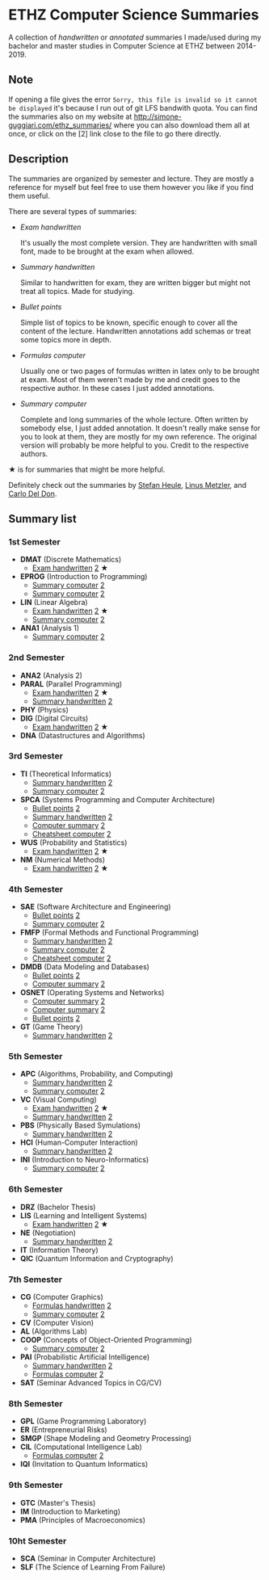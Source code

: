 # ETHZ Computer Science Summaries
A collection of *handwritten* or *annotated* summaries I made/used during my bachelor and master studies in Computer Science at ETHZ between 2014-2019.

## Note
If opening a file gives the error `Sorry, this file is invalid so it cannot be displayed` it's because I run out of git LFS bandwith quota. You can find the summaries also on my website at http://simone-guggiari.com/ethz_summaries/ where you can also download them all at once, or click on the [2] link close to the file to go there directly.

## Description
The summaries are organized by semester and lecture.
They are mostly a reference for myself but feel free to use them however you like if you find them useful.

There are several types of summaries:


- *Exam handwritten*

    It's usually the most complete version. They are handwritten with small font, made to be brought at the exam when allowed.
- *Summary handwritten*

    Similar to handwritten for exam, they are written bigger but might not treat all topics. Made for studying.
- *Bullet points*

    Simple list of topics to be known, specific enough to cover all the content of the lecture. Handwritten annotations add schemas or treat some topics more in depth.
- *Formulas computer*

    Usually one or two pages of formulas written in latex only to be brought at exam. Most of them weren't made by me and credit goes to the respective author. In these cases I just added annotations.
- *Summary computer*

    Complete and long summaries of the whole lecture. Often written by somebody else, I just added annotation. It doesn't really make sense for you to look at them, they are mostly for my own reference. The original version will probably be more helpful to you. Credit to the respective authors.


★ is for summaries that might be more helpful.

Definitely check out the summaries by [Stefan Heule](http://summaries.stefanheule.com/en/), [Linus Metzler](http://studysheets.ch/sheets), and [Carlo Del Don](http://n.ethz.ch/student/deldonc/summaries/index.html).



 ## Summary list
 

 ### 1st Semester
- __DMAT__	(Discrete Mathematics)
	- [Exam handwritten](summaries/1_dmat/dmat_summary_exam_handwritten_guggiari.pdf) [2](https://simone-guggiari.com/ethz_summaries/1_dmat/dmat_summary_exam_handwritten_guggiari.pdf) ★
- __EPROG__	(Introduction to Programming)
	- [Summary computer](summaries/1_eprog/eprog_summary_annotated_heule.pdf) [2](https://simone-guggiari.com/ethz_summaries/1_eprog/eprog_summary_annotated_heule.pdf) 
	- [Summary computer](summaries/1_eprog/eprog_summary_annotated_metzler.pdf) [2](https://simone-guggiari.com/ethz_summaries/1_eprog/eprog_summary_annotated_metzler.pdf) 
- __LIN__	(Linear Algebra)
	- [Exam handwritten](summaries/1_lin/lin_summary_exam_handwritten_guggiari.pdf) [2](https://simone-guggiari.com/ethz_summaries/1_lin/lin_summary_exam_handwritten_guggiari.pdf) ★
	- [Summary computer](summaries/1_lin/lin_summary_annotated.pdf) [2](https://simone-guggiari.com/ethz_summaries/1_lin/lin_summary_annotated.pdf) 
- __ANA1__	(Analysis 1)
	- [Summary computer](summaries/1_ana/ana_summary_latex_annotated.pdf) [2](https://simone-guggiari.com/ethz_summaries/1_ana/ana_summary_latex_annotated.pdf) 

### 2nd Semester
- __ANA2__	(Analysis 2)
- __PARAL__	(Parallel Programming)
	- [Exam handwritten](summaries/2_paral/paral_summary_exam_handwritten_guggiari.pdf) [2](https://simone-guggiari.com/ethz_summaries/2_paral/paral_summary_exam_handwritten_guggiari.pdf) ★
	- [Summary handwritten](summaries/2_paral/paral_summary_handwritten_guggiari.pdf) [2](https://simone-guggiari.com/ethz_summaries/2_paral/paral_summary_handwritten_guggiari.pdf) 
- __PHY__	(Physics)
- __DIG__	(Digital Circuits)
	- [Exam handwritten](summaries/2_dig/dig_summary_exam_handwritten_guggiari.pdf) [2](https://simone-guggiari.com/ethz_summaries/2_dig/dig_summary_exam_handwritten_guggiari.pdf) ★
- __DNA__	(Datastructures and Algorithms)

### 3rd Semester
- __TI__	(Theoretical Informatics)
	- [Summary handwritten](summaries/3_ti/ti_summary_handwritten_guggiari.pdf) [2](https://simone-guggiari.com/ethz_summaries/3_ti/ti_summary_handwritten_guggiari.pdf) 
	- [Summary computer](summaries/3_ti/ti_summary_latex_annotated_wernli.pdf) [2](https://simone-guggiari.com/ethz_summaries/3_ti/ti_summary_latex_annotated_wernli.pdf) 
- __SPCA__	(Systems Programming and Computer Architecture)
	- [Bullet points](summaries/3_spca/spca_bullet_points_annotated_guggiari.pdf) [2](https://simone-guggiari.com/ethz_summaries/3_spca/spca_bullet_points_annotated_guggiari.pdf) 
	- [Summary handwritten](summaries/3_spca/spca_summary_handwritten_guggiari.pdf) [2](https://simone-guggiari.com/ethz_summaries/3_spca/spca_summary_handwritten_guggiari.pdf) 
	- [Computer summary](summaries/3_spca/spca_summary_annotated_metzler.pdf) [2](https://simone-guggiari.com/ethz_summaries/3_spca/spca_summary_annotated_metzler.pdf) 
	- [Cheatsheet computer](summaries/3_spca/spca_x86_cheatsheet.pdf) [2](https://simone-guggiari.com/ethz_summaries/3_spca/spca_x86_cheatsheet.pdf) 
- __WUS__	(Probability and Statistics)
	- [Exam handwritten](summaries/3_wus/wus_summary_exam_handwritten_guggiari.pdf) [2](https://simone-guggiari.com/ethz_summaries/3_wus/wus_summary_exam_handwritten_guggiari.pdf) ★
- __NM__	(Numerical Methods)
	- [Exam handwritten](summaries/3_nm/nm_summary_exam_handwritten_guggiari.pdf) [2](https://simone-guggiari.com/ethz_summaries/3_nm/nm_summary_exam_handwritten_guggiari.pdf) ★

### 4th Semester
- __SAE__	(Software Architecture and Engineering)
	- [Bullet points](summaries/4_sae/sae_bullet_points_annotated_guggiari.pdf) [2](https://simone-guggiari.com/ethz_summaries/4_sae/sae_bullet_points_annotated_guggiari.pdf) 
	- [Summary computer](summaries/4_sae/sae_summary_annotated_metzler.pdf) [2](https://simone-guggiari.com/ethz_summaries/4_sae/sae_summary_annotated_metzler.pdf) 
- __FMFP__	(Formal Methods and Functional Programming)
	- [Summary handwritten](summaries/4_fmfp/fmfp_summary_handwritten_guggiari.pdf) [2](https://simone-guggiari.com/ethz_summaries/4_fmfp/fmfp_summary_handwritten_guggiari.pdf) 
	- [Summary computer](summaries/4_fmfp/fmfp_haskell_cheatsheet.pdf) [2](https://simone-guggiari.com/ethz_summaries/4_fmfp/fmfp_haskell_cheatsheet.pdf) 
	- [Cheatsheet computer](summaries/4_fmfp/fmfp_haskell_reference.pdf) [2](https://simone-guggiari.com/ethz_summaries/4_fmfp/fmfp_haskell_reference.pdf) 
- __DMDB__	(Data Modeling and Databases)
	- [Bullet points](summaries/4_dmdb/dmdb_bullet_points_annotated_guggiari.pdf) [2](https://simone-guggiari.com/ethz_summaries/4_dmdb/dmdb_bullet_points_annotated_guggiari.pdf) 
	- [Computer summary](summaries/4_dmdb/dmdb_summary_annotated_metzler.pdf) [2](https://simone-guggiari.com/ethz_summaries/4_dmdb/dmdb_summary_annotated_metzler.pdf) 
- __OSNET__	(Operating Systems and Networks)
	- [Computer summary](summaries/4_osnet/net_summary_annotated_metzler.pdf) [2](https://simone-guggiari.com/ethz_summaries/4_osnet/net_summary_annotated_metzler.pdf) 
	- [Computer summary](summaries/4_osnet/os_summary_annotated_metzler.pdf) [2](https://simone-guggiari.com/ethz_summaries/4_osnet/os_summary_annotated_metzler.pdf) 
	- [Bullet points](summaries/4_osnet/osnet_bullet_points_annotated_guggiari.pdf) [2](https://simone-guggiari.com/ethz_summaries/4_osnet/osnet_bullet_points_annotated_guggiari.pdf) 
- __GT__	(Game Theory)
	- [Summary handwritten](summaries/4_gt/gt_summary_and_formulas_handwritten_guggiari.pdf) [2](https://simone-guggiari.com/ethz_summaries/4_gt/gt_summary_and_formulas_handwritten_guggiari.pdf) 

### 5th Semester
- __APC__	(Algorithms, Probability, and Computing)
	- [Summary handwritten](summaries/5_apc/apc_summary_short_handwritten_guggiari.pdf) [2](https://simone-guggiari.com/ethz_summaries/5_apc/apc_summary_short_handwritten_guggiari.pdf) 
	- [Summary computer](summaries/5_apc/apc_summary_annotated_heule.pdf) [2](https://simone-guggiari.com/ethz_summaries/5_apc/apc_summary_annotated_heule.pdf) 
- __VC__	(Visual Computing)
	- [Exam handwritten](summaries/5_vc/vc_summary_exam_handwritten_guggiari.pdf) [2](https://simone-guggiari.com/ethz_summaries/5_vc/vc_summary_exam_handwritten_guggiari.pdf) ★
	- [Summary handwritten](summaries/5_vc/vc_summary_handwritten_guggiari.pdf) [2](https://simone-guggiari.com/ethz_summaries/5_vc/vc_summary_handwritten_guggiari.pdf) 
- __PBS__	(Physically Based Symulations)
	- [Summary handwritten](summaries/5_pbs/pbs_summary_handwritten_guggiari.pdf) [2](https://simone-guggiari.com/ethz_summaries/5_pbs/pbs_summary_handwritten_guggiari.pdf) 
- __HCI__	(Human-Computer Interaction)
	- [Summary handwritten](summaries/5_hci/hci_summary_handwritten_guggiari.pdf) [2](https://simone-guggiari.com/ethz_summaries/5_hci/hci_summary_handwritten_guggiari.pdf) 
- __INI__	(Introduction to Neuro-Informatics)
	- [Summary computer](summaries/5_ini/ini_summary_annotated.pdf) [2](https://simone-guggiari.com/ethz_summaries/5_ini/ini_summary_annotated.pdf) 

### 6th Semester
- __DRZ__	(Bachelor Thesis)
- __LIS__	(Learning and Intelligent Systems)
	- [Exam handwritten](summaries/6_lis/lis_summary_exam_handwritten_guggiari.pdf) [2](https://simone-guggiari.com/ethz_summaries/6_lis/lis_summary_exam_handwritten_guggiari.pdf) ★
- __NE__	(Negotiation)
	- [Summary handwritten](summaries/6_ne/ne_summary_handwritten_guggiari.pdf) [2](https://simone-guggiari.com/ethz_summaries/6_ne/ne_summary_handwritten_guggiari.pdf) 
- __IT__	(Information Theory)
- __QIC__	(Quantum Information and Cryptography)

### 7th Semester
- __CG__	(Computer Graphics)
	- [Formulas handwritten](summaries/7_cg/cg_summary_formulas_guggiari.pdf) [2](https://simone-guggiari.com/ethz_summaries/7_cg/cg_summary_formulas_guggiari.pdf) 
	- [Summary computer](summaries/7_cg/cg_summary_annotated_deldon.pdf) [2](https://simone-guggiari.com/ethz_summaries/7_cg/cg_summary_annotated_deldon.pdf) 
- __CV__	(Computer Vision)
- __AL__	(Algorithms Lab)
- __COOP__	(Concepts of Object-Oriented Programming)
	- [Summary computer](summaries/7_coop/coop_summary_annotated_heule.pdf) [2](https://simone-guggiari.com/ethz_summaries/7_coop/coop_summary_annotated_heule.pdf) 
- __PAI__	(Probabilistic Artificial Intelligence)
	- [Summary handwritten](summaries/7_pai/pai_summary_handwritten_guggiari.pdf) [2](https://simone-guggiari.com/ethz_summaries/7_pai/pai_summary_handwritten_guggiari.pdf) 
	- [Formulas computer](summaries/7_pai/pai_summary_exam_formulas_annotated.pdf) [2](https://simone-guggiari.com/ethz_summaries/7_pai/pai_summary_exam_formulas_annotated.pdf) 
- __SAT__	(Seminar Advanced Topics in CG/CV)

### 8th Semester
- __GPL__	(Game Programming Laboratory)
- __ER__	(Entrepreneurial Risks)
- __SMGP__	(Shape Modeling and Geometry Processing)
- __CIL__	(Computational Intelligence Lab)
	- [Formulas computer](summaries/8_cil/cil_formulas_exam_annotated.pdf) [2](https://simone-guggiari.com/ethz_summaries/8_cil/cil_formulas_exam_annotated.pdf) 
- __IQI__	(Invitation to Quantum Informatics)

### 9th Semester
- __GTC__	(Master's Thesis)
- __IM__	(Introduction to Marketing)
- __PMA__	(Principles of Macroeconomics)

### 10ht Semester
- __SCA__	(Seminar in Computer Architecture)
- __SLF__	(The Science of Learning From Failure)
